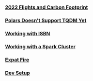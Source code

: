 ### [2022 Flights and Carbon Footprint](./flights-2022.md)

### [Polars Doesn't Support TQDM Yet](./polars-tqdm-support.md)

### [Working with ISBN](./isbnlib.md)

### [Working with a Spark Cluster](./cluster.md)

### [Expat Fire](./expat-fire.md)

### [Dev Setup](./setup.md)
